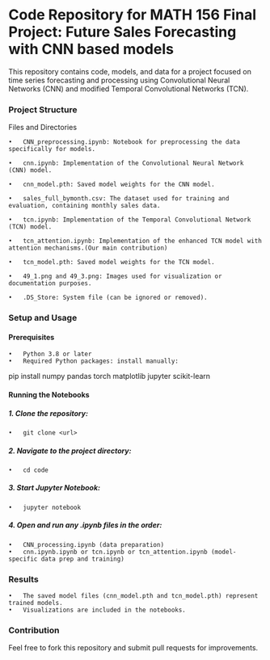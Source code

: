 
# Code Repository for MATH 156 Final Project: Future Sales Forecasting with CNN based models

This repository contains code, models, and data for a project focused on time series forecasting and processing using Convolutional Neural Networks (CNN) and modified Temporal Convolutional Networks (TCN).

### Project Structure

Files and Directories

	•	CNN_preprocessing.ipynb: Notebook for preprocessing the data specifically for models.
 
	•	cnn.ipynb: Implementation of the Convolutional Neural Network (CNN) model.
 
	•	cnn_model.pth: Saved model weights for the CNN model.
 
	•	sales_full_bymonth.csv: The dataset used for training and evaluation, containing monthly sales data.
 
	•	tcn.ipynb: Implementation of the Temporal Convolutional Network (TCN) model.
 
	•	tcn_attention.ipynb: Implementation of the enhanced TCN model with attention mechanisms.(Our main contribution)
 
	•	tcn_model.pth: Saved model weights for the TCN model.
 
	•	49_1.png and 49_3.png: Images used for visualization or documentation purposes.
 
	•	.DS_Store: System file (can be ignored or removed).

### Setup and Usage

#### Prerequisites
	•	Python 3.8 or later
	•	Required Python packages: install manually:
 

pip install numpy pandas torch matplotlib jupyter scikit-learn



#### Running the Notebooks
##### 1.	Clone the repository:

	•	git clone <url>


##### 2.	Navigate to the project directory:

  	•	cd code


##### 3.	Start Jupyter Notebook:

  	•	jupyter notebook


##### 4.	Open and run any .ipynb files in the order:
   
	•	CNN_processing.ipynb (data preparation)
	•	cnn.ipynb.ipynb or tcn.ipynb or tcn_attention.ipynb (model-specific data prep and training)

### Results
	•	The saved model files (cnn_model.pth and tcn_model.pth) represent trained models.
	•	Visualizations are included in the notebooks.

### Contribution

Feel free to fork this repository and submit pull requests for improvements.
